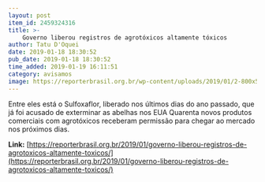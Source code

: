 ```yaml
---
layout: post
item_id: 2459324316
title: >-
    Governo liberou registros de agrotóxicos altamente tóxicos
author: Tatu D'Oquei
date: 2019-01-18 18:30:52
pub_date: 2019-01-18 18:30:52
time_added: 2019-01-19 16:11:51
category: avisamos
image: https://reporterbrasil.org.br/wp-content/uploads/2019/01/2-800x533.jpg
---
```


Entre eles está o Sulfoxaflor, liberado nos últimos dias do ano passado, que já foi acusado de exterminar as abelhas nos EUA Quarenta novos produtos comerciais com agrotóxicos receberam permissão para chegar ao mercado nos próximos dias.

**Link:** [https://reporterbrasil.org.br/2019/01/governo-liberou-registros-de-agrotoxicos-altamente-toxicos/](https://reporterbrasil.org.br/2019/01/governo-liberou-registros-de-agrotoxicos-altamente-toxicos/)

